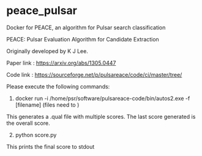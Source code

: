 # peace_pulsar

Docker for PEACE, an algorithm for Pulsar search classification 

PEACE: Pulsar Evaluation Algorithm for Candidate Extraction 

Originally developed by K J Lee.

Paper link : https://arxiv.org/abs/1305.0447

Code link : https://sourceforge.net/p/pulsareace/code/ci/master/tree/


Please execute the following commands:

1) docker run -i /home/psr/software/pulsareace-code/bin/autos2.exe -f [filename] (files need to )

This generates a .qual file with multiple scores. The last score generated is the overall score.

2) python  score.py 

This prints the final score to stdout
